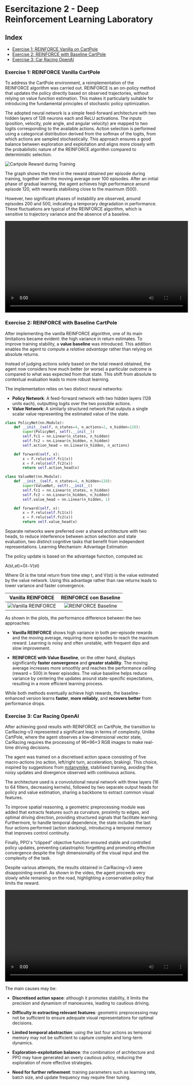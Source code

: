 # Esercitazione 2 - Deep Reinforcement Learning Laboratory

## Index

- [Exercise 1: REINFORCE Vanilla on CartPole](#exercise-1-reinforce-vanilla-on-cartpole)
- [Exercise 2: REINFORCE with Baseline CartPole](#exercise-2-reinforce-with-baseline-cartpole)
- [Exercise 3: Car Racing OpenAI](#exercise-3-car-racing-openai)

### **Exercise 1: REINFORCE Vanilla CartPole**

To address the CartPole environment, a reimplementation of the REINFORCE algorithm was carried out. REINFORCE is an on-policy method that updates the policy directly based on observed trajectories, without relying on value function estimation. This makes it particularly suitable for introducing the fundamental principles of stochastic policy optimization.

The adopted neural network is a simple feed-forward architecture with two hidden layers of 128 neurons each and ReLU activations. The inputs (position, velocity, pole angle, and angular velocity) are mapped to two logits corresponding to the available actions.
Action selection is performed using a categorical distribution derived from the softmax of the logits, from which actions are sampled stochastically. This approach ensures a good balance between exploration and exploitation and aligns more closely with the probabilistic nature of the REINFORCE algorithm compared to deterministic selection.

![Cartpole Reward during Training](images/cartpole_reinforce_training.png)

The graph shows the trend in the reward obtained per episode during training, together with the moving average over 100 episodes. After an initial phase of gradual learning, the agent achieves high performance around episode 120, with rewards stabilising close to the maximum (500).

However, two significant phases of instability are observed, around episodes 200 and 500, indicating a temporary degradation in performance. These fluctuations are typical of the REINFORCE algorithm, which is sensitive to trajectory variance and the absence of a baseline.



<video src="/Esercitazione_2/record/Cart_Pole.mp4" controls width="600"></video>


### **Exercise 2: REINFORCE with Baseline CartPole**

After implementing the vanilla REINFORCE algorithm, one of its main limitations became evident: the high variance in return estimates. To improve training stability, a **value baseline** was introduced. This addition enables the agent to compute a *relative advantage* rather than relying on absolute returns.

Instead of judging actions solely based on the total reward obtained, the agent now considers how much better (or worse) a particular outcome is compared to what was expected from that state. This shift from absolute to contextual evaluation leads to more robust learning.

The implementation relies on two distinct neural networks:

- **Policy Network**: A feed-forward network with two hidden layers (128 units each), outputting logits over the two possible actions.
- **Value Network**: A similarly structured network that outputs a single scalar value representing the estimated value of the state.

```python
class PolicyNet(nn.Module):
    def __init__(self, n_states=4, n_actions=2, n_hidden=128):
        super(PolicyNet, self).__init__()
        self.fc1 = nn.Linear(n_states, n_hidden)
        self.fc2 = nn.Linear(n_hidden, n_hidden)
        self.action_head = nn.Linear(n_hidden, n_actions)

    def forward(self, x):
        x = F.relu(self.fc1(x))
        x = F.relu(self.fc2(x))
        return self.action_head(x)

class ValueNet(nn.Module):
    def __init__(self, n_states=4, n_hidden=128):
        super(ValueNet, self).__init__()
        self.fc1 = nn.Linear(n_states, n_hidden)
        self.fc2 = nn.Linear(n_hidden, n_hidden)
        self.value_head = nn.Linear(n_hidden, 1)

    def forward(self, x):
        x = F.relu(self.fc1(x))
        x = F.relu(self.fc2(x))
        return self.value_head(x)
```

Separate networks were preferred over a shared architecture with two heads, to reduce interference between action selection and state evaluation,  two distinct cognitive tasks that benefit from independent representations.
Learning Mechanism: Advantage Estimation

The policy update is based on the advantage function, computed as:

A(st,at)=Gt−V(st)


Where Gt​ is the total return from time step t, and V(st​) is the value estimated by the value network.
Using this advantage rather than raw returns leads to lower variance and faster convergence.


| Vanilla REINFORCE | REINFORCE con Baseline |
|:-----------------:|:---------------------:|
| ![Vanilla REINFORCE](images/cartpole_reinforce_training.png) | ![REINFORCE Baseline](images/cartpole_baseline.png) |


As shown in the plots, the performance difference between the two approaches:

- **Vanilla REINFORCE** shows high variance in both per-episode rewards and the moving average, requiring more episodes to reach the maximum reward. Learning is noisy and often unstable, with frequent dips and slow improvement.
  
- **REINFORCE with Value Baseline**, on the other hand, displays significantly **faster convergence** and **greater stability**. The moving average increases more smoothly and reaches the performance ceiling (reward = 500) in fewer episodes. The value baseline helps reduce variance by centering the updates around state-specific expectations, resulting in a more efficient learning process.

While both methods eventually achieve high rewards, the baseline-enhanced version learns **faster**, **more reliably**, and **recovers better** from performance drops.


### **Exercise 3: Car Racing OpenAI**

After achieving good results with REINFORCE on CartPole, the transition to CarRacing-v3 represented a significant leap in terms of complexity. Unlike CartPole, where the agent observes a low-dimensional vector state, CarRacing requires the processing of 96×96×3 RGB images to make real-time driving decisions.

The agent was trained on a discretised action space consisting of five macro-actions (no action, left/right turn, acceleration, braking). This choice, inspired by suggestions from [notanymike](https://notanymike.github.io/Solving-CarRacing/), stabilised training, avoiding the noisy updates and divergence observed with continuous actions.

The architecture used is a convolutional neural network with three layers (16 to 64 filters, decreasing kernels), followed by two separate output heads for policy and value estimation, sharing a backbone to extract common visual features.

To improve spatial reasoning, a geometric preprocessing module was added that extracts features such as curvature, proximity to edges, and optimal driving direction, providing structured signals that facilitate learning. Furthermore, to handle temporal dependence, the state includes the last four actions performed (action stacking), introducing a temporal memory that improves control continuity.

Finally, PPO's “clipped” objective function ensured stable and controlled policy updates, preventing catastrophic forgetting and promoting effective convergence despite the high dimensionality of the visual input and the complexity of the task.


Despite various attempts, the results obtained in CarRacing-v3 were disappointing overall. As shown in the video, the agent proceeds very slowly while remaining on the road, highlighting a conservative policy that limits the reward.

<video src="/Esercitazione_2/record/carracing_test_current.mp4" controls width="600"></video>

The main causes may be:

- **Discretised action space**: although it promotes stability, it limits the precision and dynamism of manoeuvres, leading to cautious driving.

- **Difficulty in extracting relevant features**: geometric preprocessing may not be sufficient to ensure adequate visual representations for optimal decisions.

- **Limited temporal abstraction**: using the last four actions as temporal memory may not be sufficient to capture complex and long-term dynamics.

- **Exploration-exploitation balance**: the combination of architecture and PPO may have generated an overly cautious policy, reducing the exploration of more effective strategies.

- **Need for further refinement**: training parameters such as learning rate, batch size, and update frequency may require finer tuning.


